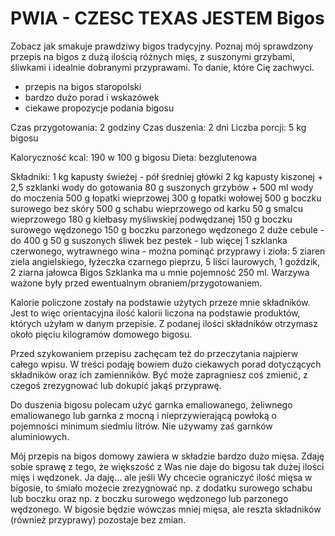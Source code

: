 # PWIA - CZESC TEXAS JESTEM Bigos
Zobacz jak smakuje prawdziwy bigos tradycyjny. Poznaj mój sprawdzony przepis na bigos z dużą ilością różnych mięs, z suszonymi grzybami, śliwkami i idealnie dobranymi przyprawami. To danie, które Cię zachwyci.

- przepis na bigos staropolski
- bardzo dużo porad i wskazówek
- ciekawe propozycje podania bigosu 


Czas przygotowania: 2 godziny
Czas duszenia: 2 dni
Liczba porcji: 5 kg bigosu

Kaloryczność kcal: 190 w 100 g bigosu
Dieta: bezglutenowa

Składniki:
1 kg kapusty świeżej - pół średniej główki
2 kg kapusty kiszonej + 2,5 szklanki wody do gotowania
80 g suszonych grzybów + 500 ml wody do moczenia
500 g łopatki wieprzowej
300 g łopatki wołowej
500 g boczku surowego bez skóry
500 g schabu wieprzowego od karku
50 g smalcu wieprzowego
180 g kiełbasy myśliwskiej podwędzanej
150 g boczku surowego wędzonego
150 g boczku parzonego wędzonego
2 duże cebule - do 400 g
50 g suszonych śliwek bez pestek - lub więcej
1 szklanka czerwonego, wytrawnego wina - można pominąć
przyprawy i zioła: 5 ziaren ziela angielskiego, łyżeczka czarnego pieprzu, 5 liści laurowych, 1 goździk, 2 ziarna jałowca
Bigos
Szklanka ma u mnie pojemność 250 ml. 
Warzywa ważone były przed ewentualnym obraniem/przygotowaniem.

Kalorie policzone zostały na podstawie użytych przeze mnie składników. Jest to więc orientacyjna ilość kalorii liczona na podstawie produktów, których użyłam w danym przepisie. Z podanej ilości składników otrzymasz około pięciu kilogramów domowego bigosu.

Przed szykowaniem przepisu zachęcam też do przeczytania najpierw całego wpisu. W treści podaję bowiem dużo ciekawych porad dotyczących składników oraz ich zamienników. Być może zapragniesz coś zmienić, z czegoś zrezygnować lub dokupić jakąś przyprawę.

Do duszenia bigosu polecam użyć garnka emaliowanego, żeliwnego emaliowanego lub garnka z mocną i nieprzywierającą powłoką o pojemności minimum siedmiu litrów. Nie używamy zaś garnków aluminiowych.

Mój przepis na bigos domowy zawiera w składzie bardzo dużo mięsa. Zdaję sobie sprawę z tego, że większość z Was nie daje do bigosu tak dużej ilości mięs i wędzonek. Ja daję... ale jeśli Wy chcecie ograniczyć ilość mięsa w bigosie, to śmiało możecie zrezygnować np. z dodatku surowego schabu lub boczku oraz np. z boczku surowego wędzonego lub parzonego wędzonego. W bigosie będzie wówczas mniej mięsa, ale reszta składników (również przyprawy) pozostaje bez zmian.
